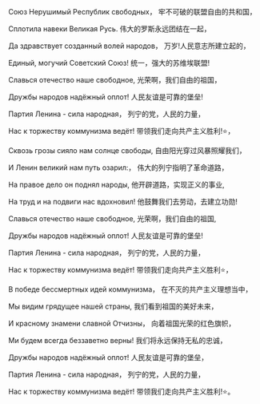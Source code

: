 Союз Нерушимый Республик свободных，
牢不可破的联盟自由的共和国，

Сплотила навеки Великая Русь.
伟大的罗斯永远团结在一起，

Да здравствует созданный волей народов，
万岁!人民意志所建立起的，

Единый, могучий Советский Союз!
统一，强大的苏维埃联盟!

Славься отечество наше свободное,
光荣啊，我们自由的祖国，

Дружбы народов надёжный оплот!
人民友谊是可靠的堡垒!

Партия Ленина - сила народная，
列宁的党，人民的力量，

Нас к торжеству коммунизма ведёт!
带领我们走向共产主义胜利!⭐，

Сквозь грозы сияло нам солнце свободы,
自由阳光穿过风暴照耀我们，

И Ленин великий нам путь озарил:，
伟大的列宁指明了革命道路，

На правое дело он поднял народы,
他开辟道路，实现正义的事业,

На труд и на подвиги нас вдохновил!
他鼓舞我们去劳动，去建立功勋!

Славься отечество наше свободное,
光荣啊，我们自由的祖国,

Дружбы народов надёжный оплот!
人民友谊是可靠的堡垒!

Партия Ленина - сила народная，
列宁的党，人民的力量，

Нас к торжеству коммунизма ведёт!
带领我们走向共产主义胜利⭐，

В победе бессмертных идей коммунизма，
在不灭的共产主义理想当中，

Мы видим грядущее нашей страны,
我们看到祖国的美好未来，

И красному знамени славной Отчизны，
向着祖国光荣的红色旗帜，

Ми будем всегда беззаветно верны!
我们将永远保持无私的忠诚，

Дружбы народов надёжный оплот!
人民友谊是可靠的堡垒，

Партия Ленина - сила народная，
列宁的党，人民的力量，

Нас к торжеству коммунизма ведёт!
带领我们走向共产主义胜利!⭐。

